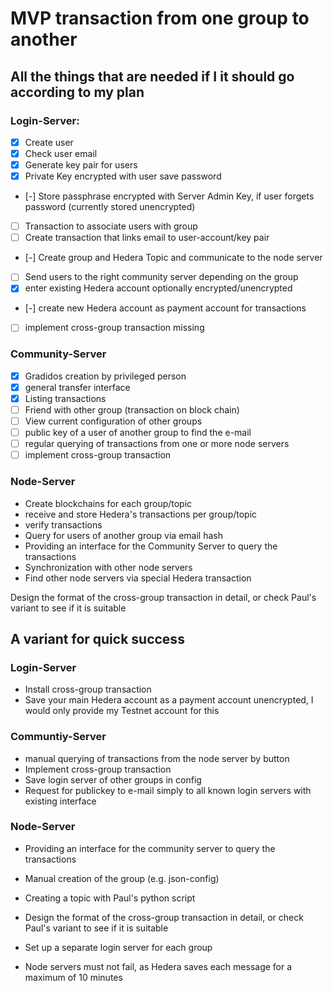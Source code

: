 # MVP transaction from one group to another

## All the things that are needed if I it should go according to my plan

### Login-Server: 

- [x] Create user
- [x] Check user email 
- [x] Generate key pair for users 
- [x] Private Key encrypted with user save password 
- [-] Store passphrase encrypted with Server Admin Key, if user forgets password (currently stored unencrypted) 
- [ ] Transaction to associate users with group
- [ ] Create transaction that links email to user-account/key pair
- [-] Create group and Hedera Topic and communicate to the node server 
- [ ] Send users to the right community server depending on the group
- [x] enter existing Hedera account optionally encrypted/unencrypted
- [-] create new Hedera account as payment account for transactions
- [ ] implement cross-group transaction missing

### Community-Server

- [x] Gradidos creation by privileged person
- [x] general transfer interface
- [x] Listing transactions
- [ ] Friend with other group (transaction on block chain) 
- [ ] View current configuration of other groups
- [ ] public key of a user of another group to find the e-mail
- [ ] regular querying of transactions from one or more node servers
- [ ] implement cross-group transaction

### Node-Server

- Create blockchains for each group/topic
- receive and store Hedera's transactions per group/topic
- verify transactions
- Query for users of another group via email hash
- Providing an interface for the Community Server to query the transactions
- Synchronization with other node servers
- Find other node servers via special Hedera transaction

Design the format of the cross-group transaction in detail, or check Paul's variant to see if it is suitable

## A variant for quick success

### Login-Server
- Install cross-group transaction
- Save your main Hedera account as a payment account unencrypted, I would only provide my Testnet account for this

### Communtiy-Server
- manual querying of transactions from the node server by button
- Implement cross-group transaction
- Save login server of other groups in config
- Request for publickey to e-mail simply to all known login servers with existing interface

### Node-Server
- Providing an interface for the community server to query the transactions
- Manual creation of the group (e.g. json-config)


- Creating a topic with Paul's python script
- Design the format of the cross-group transaction in detail, or check Paul's variant to see if it is suitable
- Set up a separate login server for each group
- Node servers must not fail, as Hedera saves each message for a maximum of 10 minutes